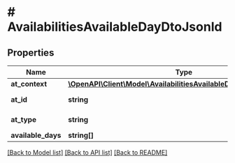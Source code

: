 # # AvailabilitiesAvailableDayDtoJsonld

## Properties

Name | Type | Description | Notes
------------ | ------------- | ------------- | -------------
**at_context** | [**\OpenAPI\Client\Model\AvailabilitiesAvailableDayDtoJsonldContext**](AvailabilitiesAvailableDayDtoJsonldContext.md) |  | [optional]
**at_id** | **string** |  | [optional] [readonly]
**at_type** | **string** |  | [optional] [readonly]
**available_days** | **string[]** |  | [optional]

[[Back to Model list]](../../README.md#models) [[Back to API list]](../../README.md#endpoints) [[Back to README]](../../README.md)
